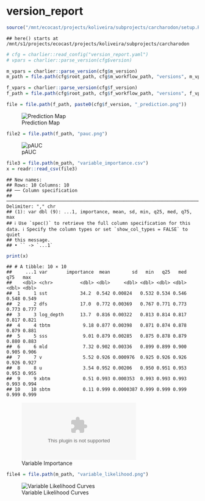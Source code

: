 version_report
================

``` r
source("/mnt/ecocast/projects/koliveira/subprojects/carcharodon/setup.R")
```

    ## here() starts at /mnt/s1/projects/ecocast/projects/koliveira/subprojects/carcharodon

``` r
# cfg = charlier::read_config("version_report.yaml")
# vpars = charlier::parse_version(cfg$version)

m_vpars = charlier::parse_version(cfg$m_version)
m_path = file.path(cfg$root_path, cfg$m_workflow_path, "versions", m_vpars[["major"]], m_vpars[["minor"]], cfg$m_version)

f_vpars = charlier::parse_version(cfg$f_version)
f_path = file.path(cfg$root_path, cfg$f_workflow_path, "versions", f_vpars[["major"]], f_vpars[["minor"]], cfg$f_version)
```

``` r
file = file.path(f_path, paste0(cfg$f_version, "_prediction.png"))
```

<figure>
<img
src="/mnt/s1/projects/ecocast/projects/koliveira/subprojects/carcharodon/workflows/forecast_workflow/versions/v01/0300/v01.0300.10/v01.0300.10_prediction.png"
alt="Prediction Map" />
<figcaption aria-hidden="true">Prediction Map</figcaption>
</figure>

``` r
file2 = file.path(f_path, "pauc.png")
```

<figure>
<img
src="/mnt/s1/projects/ecocast/projects/koliveira/subprojects/carcharodon/workflows/forecast_workflow/versions/v01/0300/v01.0300.10/pauc.png"
alt="pAUC" />
<figcaption aria-hidden="true">pAUC</figcaption>
</figure>

``` r
file3 = file.path(m_path, "variable_importance.csv")
x = readr::read_csv(file3)
```

    ## New names:
    ## Rows: 10 Columns: 10
    ## ── Column specification
    ## ──────────────────────────────────────────────────────────────────────────────────────────────────────────────────────── Delimiter: "," chr
    ## (1): var dbl (9): ...1, importance, mean, sd, min, q25, med, q75, max
    ## ℹ Use `spec()` to retrieve the full column specification for this data. ℹ Specify the column types or set `show_col_types = FALSE` to quiet
    ## this message.
    ## • `` -> `...1`

``` r
print(x)
```

    ## # A tibble: 10 × 10
    ##     ...1 var       importance  mean        sd   min   q25   med   q75   max
    ##    <dbl> <chr>          <dbl> <dbl>     <dbl> <dbl> <dbl> <dbl> <dbl> <dbl>
    ##  1     1 sst            34.2  0.542 0.00824   0.532 0.534 0.546 0.548 0.549
    ##  2     2 dfs            17.0  0.772 0.00369   0.767 0.771 0.773 0.773 0.777
    ##  3     3 log_depth      13.7  0.816 0.00322   0.813 0.814 0.817 0.817 0.821
    ##  4     4 tbtm            9.18 0.877 0.00398   0.871 0.874 0.878 0.879 0.881
    ##  5     5 sss             9.01 0.879 0.00285   0.875 0.878 0.879 0.880 0.883
    ##  6     6 mld             7.32 0.902 0.00336   0.899 0.899 0.900 0.905 0.906
    ##  7     7 v               5.52 0.926 0.000976  0.925 0.926 0.926 0.926 0.927
    ##  8     8 u               3.54 0.952 0.00206   0.950 0.951 0.953 0.953 0.955
    ##  9     9 xbtm            0.51 0.993 0.000353  0.993 0.993 0.993 0.993 0.994
    ## 10    10 sbtm            0.11 0.999 0.0000387 0.999 0.999 0.999 0.999 0.999

<figure>
<embed
src="/mnt/s1/projects/ecocast/projects/koliveira/subprojects/carcharodon/workflows/modeling_workflow/versions/v01/030/v01.030.10/variable_importance.csv" />
<figcaption aria-hidden="true">Variable Importance</figcaption>
</figure>

``` r
file4 = file.path(m_path, "variable_likelihood.png")
```

<figure>
<img
src="/mnt/s1/projects/ecocast/projects/koliveira/subprojects/carcharodon/workflows/modeling_workflow/versions/v01/030/v01.030.10/variable_likelihood.png"
alt="Variable Likelihood Curves" />
<figcaption aria-hidden="true">Variable Likelihood Curves</figcaption>
</figure>

